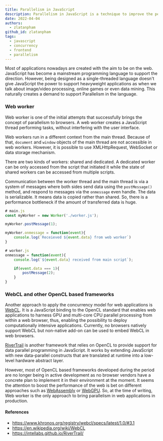 ```yaml
---
title: Parallelism in JavaScript
description: Parallelism in JavaScript is a technique to improve the performance of web applications by executing multiple tasks simultaneously.
date: 2022-04-04
authors:
  - zlatanpham
github_id: zlatanpham
tags:
  - javascript
  - concurrency
  - frontend
  - parallelism
---
```


Most of applications nowadays are created with the aim to be on the web. JavaScript has become a mainstream programming language to support the direction. However, being designed as a single-threaded language doesn't give JavaScript the power to support heavyweight applications as when we talk about image/video processing, online games or even data mining. This naturally creates a demand to support Parallelism in the language.

### Web worker

Web worker is one of the initial attempts that successfully brings the concept of parallelism to browsers. A web worker creates a JavaScript thread performing tasks, without interfering with the user interface.

Web workers run in a different context from the main thread. Because of that, `document` and `window` objects of the main thread are not accessible in web workers. However, it is possible to use XMLHttpRequest, WebSocket or data storage mechanism.

There are two kinds of workers: shared and dedicated. A dedicated worker can be only accessed from the script that initiated it while the state of shared workers can be accessed from multiple scripts.

Communication between the worker thread and the main thread is via a system of messages where both sides send data using the `postMessage()` method, and respond to messages via the `onmessage` even handle. The data is serializable. It means data is copied rather than shared. So, there is a performance bottleneck if the amount of transferred data is huge.

```javascript
# main.js
const myWorker = new Worker('./worker.js');

myWorker.postMessage(1);

myWorker.onmessage = function(event){
	console.log(`Receieved ${event.data} from web worker`)
}
```

```javascript
# worker.js
onmessage = function(event){
	console.log(`${event.data} received from main script`);

	if(event.data === 1){
		postMessage(2);
	}
}
```

### WebCL and other OpenCL based frameworks

Another approach to apply the concurrency model for web applications is [WebCL](https://www.khronos.org/webcl). It is a JavaScript binding to the OpenCL standard that enables web applications to harness GPU and multi-core CPU parallel processing from within a web browser, thus, enabling the possibility to deploy computationally intensive applications. Currently, no browsers natively support WebCL but non-native add-on can be used to embed WebCL in web browsers.

[RiverTrail](https://github.com/IntelLabs/RiverTrail/) is another framework that relies on OpenCL to provide support for data parallel programming in JavaScript. It works by extending JavaScript with new data-parallel constructs that are translated at runtime into a low-level hardware abstract layer.

However, most of OpenCL based frameworks developed during the period are no longer being in active development as no browser vendors have a concrete plan to implement it in their environment at the moment. It seems the attention to boost the performance of the web is bet on different approaches such as [WebAssembly](https://developer.mozilla.org/en-US/docs/WebAssembly) or [WebGPU](https://www.w3.org/TR/webgpu/). So, at the time of writing, Web worker is the only approach to bring parallelism in web applications in production.

#### References

- https://www.khronos.org/registry/webcl/specs/latest/1.0/#3.1
- https://en.wikipedia.org/wiki/WebCL
- https://intellabs.github.io/RiverTrail/
